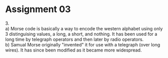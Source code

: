 # Assignment 03

3\.  
	a) Morse code is basically a way to encode the western alphabet using only 3 distinguising values, a long, a short, and nothing.  It has been used for a long time by telegraph operators and then later by radio operators.   
	b) Samual Morse originally "invented" it for use with a telegraph (over long wires).  It has since been modified as it became more widespread.
	
